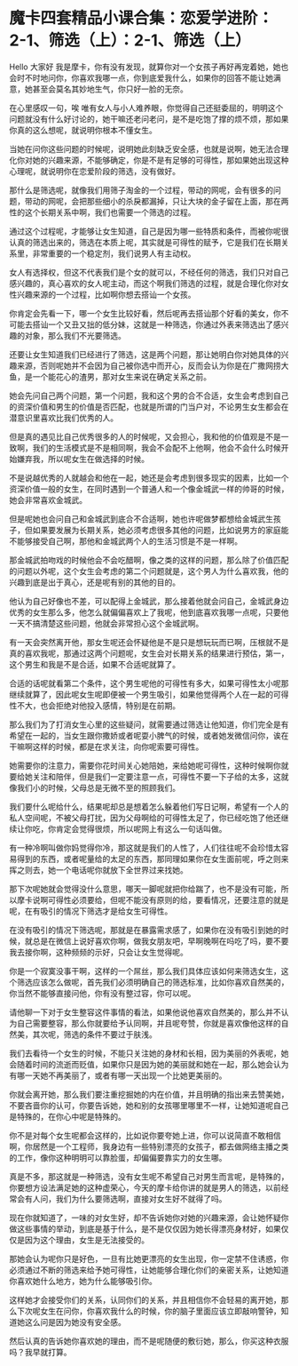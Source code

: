 # 魔卡四套精品小课合集：恋爱学进阶：2-1、筛选（上）：2-1、筛选（上）

Hello 大家好 我是摩卡，你有没有发现，就算你对一个女孩子再好再宠着她，她也会时不时地问你，你喜欢我哪一点，你到底爱我什么，如果你的回答不能让她满意，她甚至会莫名其妙地生气，你只好一脸的无奈。

在心里感叹一句，唉 唯有女人与小人难养眼，你觉得自己还挺委屈的，明明这个问题就没有什么好讨论的，她干嘛还老问老问，是不是吃饱了撑的烦不烦，那如果你真的这么想呢，就说明你根本不懂女生。

当她在问你这些问题的时候呢，说明她此刻缺乏安全感，也就是说啊，她无法合理化你对她的兴趣来源，不能够确定，你是不是有足够的可得性，那如果她出现这种心理呢，就说明你在恋爱阶段的筛选，没有做好。

那什么是筛选呢，就像我们用筛子淘金的一个过程，带动的网呢，会有很多的问题，带动的网呢，会把那些细小的杀戾都漏掉，只让大块的金子留在上面，那在两性的这个长期关系中啊，我们也需要一个筛选的过程。

通过这个过程呢，才能够让女生知道，自己是因为哪一些特质和条件，而被你呢很认真的筛选出来的，筛选在本质上呢，其实就是可得性的赋予，它是我们在长期关系里，非常重要的一个稳定剂，我们说男人有主动权。

女人有选择权，但这不代表我们是个女的就可以，不经任何的筛选，我们只对自己感兴趣的，真心喜欢的女人呢主动，而这个啊我们筛选的过程，就是合理化你对女性兴趣来源的一个过程，比如啊你想去搭讪一个女孩。

你肯定会先看一下，哪一个女生比较好看，然后呢再去搭讪那个好看的美女，你不可能去搭讪一个又丑又拙的低分妹，这就是一种筛选，你通过外表来筛选出了感兴趣的对象，那么我们不光要筛选。

还要让女生知道我们已经进行了筛选，这是两个问题，那让她明白你对她具体的兴趣来源，否则呢她并不会因为自己被你选中而开心，反而会认为你是在广撒网捞大鱼，是一个能花心的渣男，那对女生来说在确定关系之前。

她会先问自己两个问题，第一个问题，我和这个男的合不合适，女生会考虑到自己的资深价值和男生的价值是否匹配，也就是所谓的门当户对，不论男生女生都会在潜意识里喜欢比我们优秀的人。

但是真的遇见比自己优秀很多的人的时候呢，又会担心，我和他的价值观是不是一致啊，我们的生活模式是不是相同啊，我会不会配不上他啊，他会不会什么时候开始嫌弃我，所以呢女生在做选择的时候。

不是说越优秀的人就越会和他在一起，她还是会考虑到很多现实的因素，比如一个资深价值一般的女生，在同时遇到一个普通人和一个像金城武一样的帅哥的时候，她会非常喜欢金城武。

但是呢她也会问自己和金城武到底合不合适啊，她也许呢做梦都想给金城武生孩子，但如果要发展为长期关系，她必须考虑很多其他的问题，比如说男方的家庭能不能够接受自己啊，那他和金城武两个人的生活习惯是不是一样啊。

那金城武拍吻戏的时候他会不会吃醋啊，像之类的这样的问题，那么除了价值匹配的问题以外呢，这个女生会考虑的第二个问题就是，这个男人为什么喜欢我，他的兴趣到底是出于真心，还是呢有别的其他的目的。

他认为自己好像也不差，可以配得上金城武，那么接着他就会问自己，金城武身边优秀的女生那么多，他怎么就偏偏喜欢上了我呢，他到底喜欢我哪一点呢，只要他一天不搞清楚这些问题，他就会非常担心这个金城武啊。

有一天会突然离开他，那女生呢还会怀疑他是不是只是想玩玩而已啊，压根就不是真的喜欢我呢，那通过这两个问题呢，女生会对长期关系的结果进行预估，第一，这个男生和我是不是合适，如果不合适呢就算了。

合适的话呢就看第二个条件，这个男生呢他的可得性有多大，如果可得性太小呢那继续就算了，因此呢女生呢即便被一个男生吸引，如果他觉得两个人在一起的可得性不大，也会拒绝对他投入感情，特别是在前期。

那么我们为了打消女生心里的这些疑问，就需要通过筛选让他知道，你们完全是有希望在一起的，当女生跟你撒娇或者呢耍小脾气的时候，或者她发微信问你，诶在干嘛啊这样的时候，都是在求关注，向你呢索要可得性。

她需要你的注意力，需要你花时间关心她陪她，来给她呢可得性，这种时候啊你就要给她关注和陪伴，但是我们一定要注意一点，可得性不要一下子给的太多，这就像我们小的时候，父母总是无微不至的照顾我们。

我们要什么呢给什么，结果呢却总是想着怎么躲着他们写日记啊，希望有一个人的私人空间呢，不被父母打扰，因为父母啊给的可得性太足了，你已经吃饱了他还继续让你吃，你肯定会觉得很烦，所以呢网上有这么一句话叫做。

有一种冷啊叫做你妈觉得你冷，那这就是我们的人性了，人们往往呢不会珍惜太容易得到的东西，或者呢量给的太足的东西，那同理如果你在女生面前呢，呼之则来挥之则去，她一个电话呢你就放下全世界过来找她。

那下次呢她就会觉得没什么意思，哪天一脚呢就把你给踹了，也不是没有可能，所以摩卡说啊可得性必须要给，但呢不能没有原则的给，要看情况，还要注意的就是呢，在有吸引的情况下筛选才是给女生可得性。

在没有吸引的情况下筛选呢，那就是在暴露需求感了，如果你在没有吸引到她的时候，就总是在微信上说好喜欢你啊，做我女朋友吧，早啊晚啊在吗吃了吗，要不要我去接你啊，这种频频的示好，只会让女生觉得呢。

你是一个寂寞没事干啊，这样的一个屌丝，那么我们具体应该如何来筛选女生，这个筛选应该怎么做呢，首先我们必须明确自己的筛选标准，比如你喜欢自然美的，你当然不能够直接问他，你有没有整过容，你可以呢。

请他聊一下对于女生整容这件事情的看法，如果他说他喜欢自然美的，那么并不认为自己需要整容，那么你就要给予认同啊，并且呢夸赞，你就是喜欢像他这样的自然美，其次呢，筛选的条件不要过于肤浅。

我们去看待一个女生的时候，不能只关注她的身材和长相，因为美丽的外表呢，她会随着时间的流逝而贬值，如果你只是因为她的美丽就和她在一起，那么她会认为有哪一天她不再美丽了，或者有哪一天出现一个比她更美丽的。

你就会离开她，那么我们要注重挖掘她的内在价值，并且明确的指出来去赞美她，不要吝啬你的认可，你要告诉她，她和别的女孩哪里哪里不一样，让她知道呢自己是特殊的，在你心中呢是特殊的。

你不是对每个女生呢都会这样的，比如说你要夸她上进，你可以说简直不敢相信啊，你居然是一个工程师，我身边有一些特别漂亮的女孩子，都去做网络主播之类的工作，像你这种明明可以靠脸蛋，却偏偏要靠实力的女生哪。

真是不多，那这就是一种筛选，没有女生呢不希望自己对男生而言呢，是特殊的，你要想方设法满足她的这种虚荣心，今天的摩卡给你讲的就是男人的筛选，以前经常会有人问，我们为什么要筛选啊，直接对女生好不就得了吗。

现在你就知道了，一味的对女生好，却不告诉她你对她的兴趣来源，会让她怀疑你做这些事情的举动，到底是基于什么，是不是仅仅因为她长得漂亮身材好，如果仅仅是因为这个理由，女生是无法接受的。

那她会认为呢你只是好色，一旦有比她更漂亮的女生出现，你一定禁不住诱惑，你必须通过不断的筛选来给予她可得性，让她能够合理化你们的亲密关系，让她知道你喜欢她什么地方，她为什么能够吸引你。

这样她才会接受你们的关系，认同你们的关系，并且相信你不会轻易的离开她，那么下次呢女生在问你，你喜欢我什么的时候，你的脑子里面应该立即敲响警钟，知道她这么问是因为她没有安全感。

然后认真的告诉她你喜欢她的理由，而不是呢随便的敷衍她，那么，你买这种衣服吗？我早就打算。